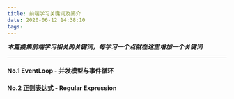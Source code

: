```yaml
---
title: 前端学习关键词及简介
date: 2020-06-12 14:38:10
tags:
---
```

***本篇搜集前端学习相关的关键词，每学习一个点就在这里增加一个关键词***

* * *

#### No.1  EventLoop - 并发模型与事件循环
#### No.2  正则表达式 - Regular Expression